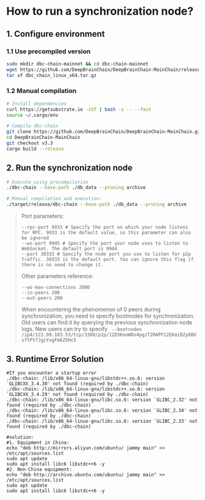 # How to run a synchronization node?

## 1. Configure environment

### 1.1 Use precompiled version

```bash
sudo mkdir dbc-chain-mainnet && cd dbc-chain-mainnet
wget https://github.com/DeepBrainChain/DeepBrainChain-MainChain/releases/download/v3.3/dbc_chain_linux_x64.tar.gz -O dbc_chain_linux_x64.tar.gz
tar xf dbc_chain_linux_x64.tar.gz
```

### 1.2 Manual compilation

```bash
# Install dependencies
curl https://getsubstrate.io -sSf | bash -s -- --fast
source ~/.cargo/env

# Compile dbc-chain
git clone https://github.com/DeepBrainChain/DeepBrainChain-MainChain.git
cd DeepBrainChain-MainChain
git checkout v3.3
cargo build --release
```

## 2. Run the synchronization node

```bash
# Execute using precompilation
./dbc-chain --base-path ./db_data --pruning archive
```

```bash
# Manual compilation and execution:
./target/release/dbc-chain --base-path ./db_data --pruning archive
```

> Port parameters:
>
> ```
> --rpc-port 9933 # Specify the port on which your node listens for RPC. 9933 is the default value, so this parameter can also be ignored
> --ws-port 9945 # Specify the port your node uses to listen to WebSocket. The default port is 9944
> --port 30333 # Specify the node port you use to listen for p2p traffic. 30333 is the default port. You can ignore this flag if there is no need to change it.
> ```
>
> Other parameters reference:
>
> ```
> --ws-max-connections 2000
> --in-peers 200
> --out-peers 200
> ```
>
> When encountering the phenomenon of 0 peers during synchronization, you need to specify bootnodes for synchronization. Old users can find it by querying the previous synchronization node logs. New users can try to specify
> ` --bootnodes /ip4/122.99.183.53/tcp/3308/p2p/12D3KooWDx4pgzT2RAPF12QkmiBZy6BUsTtPt7JgiYxgFm6Z5Hc5`

## 3. Runtime Error Solution

```shell
#If you encounter a startup error
./dbc-chain: /lib/x86_64-linux-gnu/libstdc++.so.6: version `GLIBCXX_3.4.30' not found (required by ./dbc-chain)
./dbc-chain: /lib/x86_64-linux-gnu/libstdc++.so.6: version `GLIBCXX_3.4.29' not found (required by ./dbc-chain)
./dbc-chain: /lib/x86_64-linux-gnu/libc.so.6: version `GLIBC_2.32' not found (required by ./dbc-chain)
./dbc-chain: /lib/x86_64-linux-gnu/libc.so.6: version `GLIBC_2.34' not found (required by ./dbc-chain)
./dbc-chain: /lib/x86_64-linux-gnu/libc.so.6: version `GLIBC_2.33' not found (required by ./dbc-chain)

#solution:
#1. Equipment in China:
echo "deb http://mirrors.aliyun.com/ubuntu/ jammy main" >> /etc/apt/sources.list
sudo apt update
sudo apt install libc6 libstdc++6 -y
#2. Non-China equipment:
echo "deb http://archive.ubuntu.com/ubuntu/ jammy main" >> /etc/apt/sources.list
sudo apt update
sudo apt install libc6 libstdc++6 -y
```
